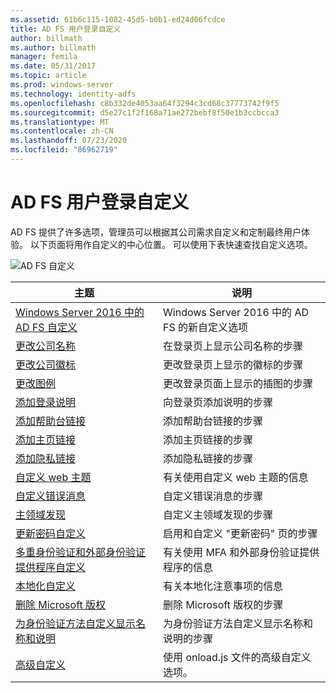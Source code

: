 ```yaml
---
ms.assetid: 61b6c115-1082-45d5-b0b1-ed24d06fcdce
title: AD FS 用户登录自定义
author: billmath
ms.author: billmath
manager: femila
ms.date: 05/31/2017
ms.topic: article
ms.prod: windows-server
ms.technology: identity-adfs
ms.openlocfilehash: c8b332de4053aa64f3294c3cd68c37773742f9f5
ms.sourcegitcommit: d5e27c1f2f168a71ae272bebf8f50e1b3ccbcca3
ms.translationtype: MT
ms.contentlocale: zh-CN
ms.lasthandoff: 07/23/2020
ms.locfileid: "86962719"
---
```

# <a name="ad-fs-user-sign-in-customization"></a>AD FS 用户登录自定义


AD FS 提供了许多选项，管理员可以根据其公司需求自定义和定制最终用户体验。  以下页面将用作自定义的中心位置。  可以使用下表快速查找自定义选项。



![AD FS 自定义](media/AD-FS-user-sign-in-customization/ADFS_Blue_Custom2.png) 
    
  







主题|说明|
-----|-----|
[Windows Server 2016 中的 AD FS 自定义](./ad-fs-customization-in-windows-server.md)|Windows Server 2016 中的 AD FS 的新自定义选项|
[更改公司名称](Change-the-company-name-on-the-AD-FS-sign-in-page.md)|在登录页上显示公司名称的步骤|
[更改公司徽标](Change-the-company-logo-on-the-AD-FS-sign-in-page.md)|更改登录页上显示的徽标的步骤|
[更改图例](Change-the-illustration-on-the-AD-FS-sign-in-page.md)|更改登录页面上显示的插图的步骤|
[添加登录说明](Add-sign-in-page-description.md)|向登录页添加说明的步骤|
[添加帮助台链接](Add-Help-Desk-Link.md)|添加帮助台链接的步骤|
[添加主页链接](Add-Home-Link.md)|添加主页链接的步骤|
[添加隐私链接](Add-Privacy-Link.md)|添加隐私链接的步骤|
[自定义 web 主题](Custom-Web-Themes-in-AD-FS.md)|有关使用自定义 web 主题的信息
[自定义错误消息](Custom-error-messages-for-AD-FS-sign-in-page.md)|自定义错误消息的步骤
[主领域发现](Home-Realm-Discovery-Customization.md)|自定义主领域发现的步骤|
[更新密码自定义](Update-password-customization.md)|启用和自定义 "更新密码" 页的步骤|
[多重身份验证和外部身份验证提供程序自定义](Multi-factor-authentication-and-external-auth-providers-customization.md)|有关使用 MFA 和外部身份验证提供程序的信息|
[本地化自定义](Customization-for-Localization.md)|有关本地化注意事项的信息
[删除 Microsoft 版权](Remove-the-Microsoft-copyright.md)|删除 Microsoft 版权的步骤
[为身份验证方法自定义显示名称和说明](Customize-the-display-names-and-descriptions-for-authentication-methods.md)|为身份验证方法自定义显示名称和说明的步骤
[高级自定义](Advanced-Customization-of-AD-FS-Sign-in-Pages.md)|使用 onload.js 文件的高级自定义选项。
